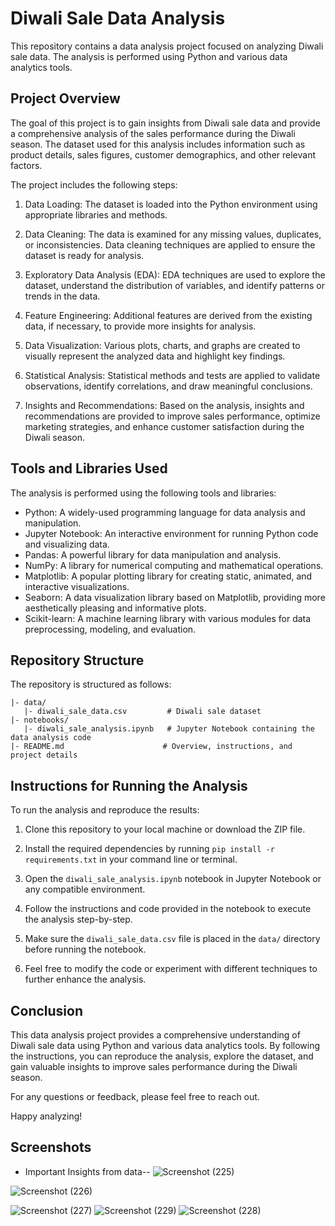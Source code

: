 # Diwali Sale Data Analysis

This repository contains a data analysis project focused on analyzing Diwali sale data. The analysis is performed using Python and various data analytics tools.

## Project Overview

The goal of this project is to gain insights from Diwali sale data and provide a comprehensive analysis of the sales performance during the Diwali season. The dataset used for this analysis includes information such as product details, sales figures, customer demographics, and other relevant factors.

The project includes the following steps:

1. Data Loading: The dataset is loaded into the Python environment using appropriate libraries and methods.

2. Data Cleaning: The data is examined for any missing values, duplicates, or inconsistencies. Data cleaning techniques are applied to ensure the dataset is ready for analysis.

3. Exploratory Data Analysis (EDA): EDA techniques are used to explore the dataset, understand the distribution of variables, and identify patterns or trends in the data.

4. Feature Engineering: Additional features are derived from the existing data, if necessary, to provide more insights for analysis.

5. Data Visualization: Various plots, charts, and graphs are created to visually represent the analyzed data and highlight key findings.

6. Statistical Analysis: Statistical methods and tests are applied to validate observations, identify correlations, and draw meaningful conclusions.

7. Insights and Recommendations: Based on the analysis, insights and recommendations are provided to improve sales performance, optimize marketing strategies, and enhance customer satisfaction during the Diwali season.

## Tools and Libraries Used

The analysis is performed using the following tools and libraries:

- Python: A widely-used programming language for data analysis and manipulation.
- Jupyter Notebook: An interactive environment for running Python code and visualizing data.
- Pandas: A powerful library for data manipulation and analysis.
- NumPy: A library for numerical computing and mathematical operations.
- Matplotlib: A popular plotting library for creating static, animated, and interactive visualizations.
- Seaborn: A data visualization library based on Matplotlib, providing more aesthetically pleasing and informative plots.
- Scikit-learn: A machine learning library with various modules for data preprocessing, modeling, and evaluation.

## Repository Structure

The repository is structured as follows:

```
|- data/
   |- diwali_sale_data.csv         # Diwali sale dataset
|- notebooks/
   |- diwali_sale_analysis.ipynb   # Jupyter Notebook containing the data analysis code
|- README.md                      # Overview, instructions, and project details
```

## Instructions for Running the Analysis

To run the analysis and reproduce the results:

1. Clone this repository to your local machine or download the ZIP file.  

2. Install the required dependencies by running `pip install -r requirements.txt` in your command line or terminal.

3. Open the `diwali_sale_analysis.ipynb` notebook in Jupyter Notebook or any compatible environment.

4. Follow the instructions and code provided in the notebook to execute the analysis step-by-step.

5. Make sure the `diwali_sale_data.csv` file is placed in the `data/` directory before running the notebook.   

6. Feel free to modify the code or experiment with different techniques to further enhance the analysis.

## Conclusion

This data analysis project provides a comprehensive understanding of Diwali sale data using Python and various data analytics tools. By following the instructions, you can reproduce the analysis, explore the dataset, and gain valuable insights to improve sales performance during the Diwali season.
 
For any questions or feedback, please feel free to reach out.   

Happy analyzing!

## Screenshots
- Important Insights  from data-- ![Screenshot (225)](https://github.com/ayushspn123/Diwali-sale-Data-Analysis/assets/78543116/3dd874e9-5581-4b03-a1e9-e0652bbf50c0)

 ![Screenshot (226)](https://github.com/ayushspn123/Diwali-sale-Data-Analysis/assets/78543116/24fb24fe-ec9c-40ec-bcbf-4e49f78fea71)

![Screenshot (227)](https://github.com/ayushspn123/Diwali-sale-Data-Analysis/assets/78543116/8f73a7d6-7d39-4c2f-88b1-3b4d86ca870b)
![Screenshot (229)](https://github.com/ayushspn123/Diwali-sale-Data-Analysis/assets/78543116/6598c903-eb38-425a-a191-8ce0d797bc25)
![Screenshot (228)](https://github.com/ayushspn123/Diwali-sale-Data-Analysis/assets/78543116/a6eebaf2-8259-4168-a29f-fd744855e5a2)
